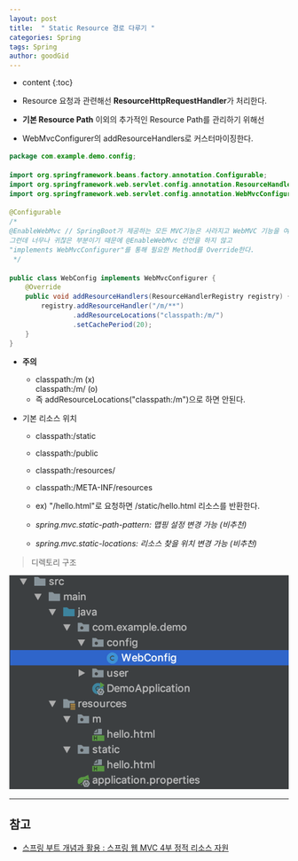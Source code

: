 ```yaml
---
layout: post
title:  " Static Resource 경로 다루기 "
categories: Spring
tags: Spring
author: goodGid
---
```

* content
{:toc}

* Resource 요청과 관련해선 **ResourceHttpRequestHandler**가 처리한다.

* **기본 Resource Path** 이외의 추가적인 Resource Path를 관리하기 위해선 

* WebMvcConfigurer의 addResourceHandlers로 커스터마이징한다.

``` java
package com.example.demo.config;

import org.springframework.beans.factory.annotation.Configurable;
import org.springframework.web.servlet.config.annotation.ResourceHandlerRegistry;
import org.springframework.web.servlet.config.annotation.WebMvcConfigurer;

@Configurable
/*
@EnableWebMvc // SpringBoot가 제공하는 모든 MVC기능은 사라지고 WebMVC 기능을 여기서 설정해줘야한다.
그런데 너무나 귀찮은 부분이기 때문에 @EnableWebMvc 선언을 하지 않고
"implements WebMvcConfigurer"를 통해 필요한 Method를 Override한다.
 */

public class WebConfig implements WebMvcConfigurer {
    @Override
    public void addResourceHandlers(ResourceHandlerRegistry registry) {
        registry.addResourceHandler("/m/**")
                .addResourceLocations("classpath:/m/")
                .setCachePeriod(20);
    }
}
```
* **주의**
    - classpath:/m (x) <br> classpath:/m/ (o)
    - 즉 addResourceLocations("classpath:/m")으로 하면 안된다.








* 기본 리소스 위치
    - classpath:/static
    - classpath:/public
    - classpath:/resources/
    - classpath:/META-INF/resources
    - ex) "/hello.html"로 요청하면 /static/hello.html 리소스를 반환한다.

    - *spring.mvc.static-path-pattern: 맵핑 설정 변경 가능 (비추천)* 
    - *spring.mvc.static-locations: 리소스 찾을 위치 변경 가능 (비추천)*

> 디렉토리 구조

![](/assets/img/java/how_to_conrtol_static_resource_1.png)


---

## 참고

* [스프링 부트 개념과 활용 : 스프링 웹 MVC 4부 정적 리소스 자원](https://www.inflearn.com/course/%EC%8A%A4%ED%94%84%EB%A7%81%EB%B6%80%ED%8A%B8/)
